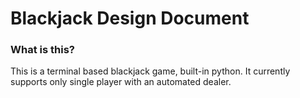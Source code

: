 # Blackjack Design Document

### What is this?
This is a terminal based blackjack game, built-in python. It currently supports only single player with an automated dealer.